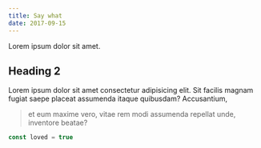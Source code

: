 ```yaml
---
title: Say what
date: 2017-09-15
---
```


Lorem ipsum dolor sit amet.

## Heading 2
Lorem ipsum dolor sit amet consectetur adipisicing elit. Sit facilis magnam fugiat saepe placeat assumenda itaque quibusdam? Accusantium, 

> et eum maxime vero, vitae rem modi assumenda repellat unde, inventore beatae?

```js
const loved = true
```
